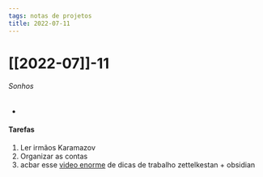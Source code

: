 ```yaml
---
tags: notas de projetos
title: 2022-07-11  
---
```

# [[2022-07]]-11  
###### Sonhos
- 
#### Tarefas
1. Ler irmãos Karamazov
2. Organizar as contas
3. acbar esse [video enorme](https://www.youtube.com/watch?v=wB89lJs5A3s) de dicas de trabalho zettelkestan + obsidian  